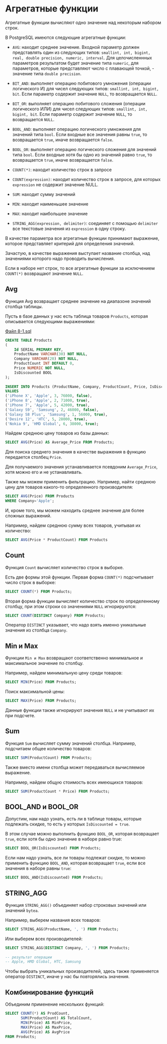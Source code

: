 # Агрегатные функции


Агрегатные функции вычисляют одно значение над некоторым набором строк. 

В PostgreSQL имеются следующие агрегатные функции:

* `AVG`: находит среднее значение. 
Входной параметр должен представлять один из следующих типов: `smallint, int, bigint, real, double precision, numeric, interval`. 
Для целочисленнных параметров результатом будет значение типа `numeric`, для параметров, которые представляют число с плавающей точкой, - значение типа `double precision`.

* `BIT_AND`: выполняет операцию побитового умножения (операции логического И) для чисел следующих типов: `smallint, int, bigint, bit`. 
Если параметр содержит значение `NULL`, то возвращается `NULL`.

* `BIT_OR`: выполняет операцию побитового сложения (операции логического ИЛИ) для чисел следующих типов: `smallint, int, bigint, bit`. Если параметр содержит значение `NULL`, то возвращается `NULL`.

* `BOOL_AND`: выполняет операцию логического умножения для значений типа `bool`. 
Если входные все значения равны `true`, то возвращается `true`, иначе возвращается `false`.

* `BOOL_OR`: выполняет операцию логического сложения для значений типа `bool`. 
Если входные хотя бы одно из значений равно `true`, то возвращается `true`, иначе возвращается `false`.

* `COUNT(*)`: находит количество строк в запросе

* `COUNT(expression)`: находит количество строк в запросе, для которых `expression` не содержит значение NULL.

* `SUM`: находит сумму значений

* `MIN`: находит наименьшее значение

* `MAX`: находит наибольшее значение

* `STRING_AGG(expression, delimiter)`: соединяет с помощью `delimiter` все текстовые значения из `expression` в одну строку.

В качестве параметра все агрегатные функции принимают выражение, которое представляет критерий для определения значений. 

Зачастую, в качестве выражения выступает название столбца, над значениями которого надо проводить вычисления.

Если в наборе нет строк, то все агрегатные функции за исключением `COUNT(*)` возвращают значение `NULL`.

## Avg

Функция Avg возвращает среднее значение на диапазоне значений столбца таблицы.

Пусть в базе данных у нас есть таблица товаров `Products`, которая описывается следующими выражениями:

[Файл 8-1.sql](sql/8-1.sql)

```sql
CREATE TABLE Products
(
    Id SERIAL PRIMARY KEY,
    ProductName VARCHAR(30) NOT NULL,
    Company VARCHAR(20) NOT NULL,
    ProductCount INT DEFAULT 0,
    Price NUMERIC NOT NULL,
    IsDiscounted BOOL
);
   
INSERT INTO Products (ProductName, Company, ProductCount, Price, IsDiscounted) 
VALUES
('iPhone X', 'Apple', 3, 76000, false),
('iPhone 8', 'Apple', 2, 71000, true),
('iPhone 7', 'Apple', 5, 42000, true),
('Galaxy S9', 'Samsung', 2, 46000, false),
('Galaxy S8 Plus', 'Samsung', 1, 56000, true),
('Desire 12', 'HTC', 5, 28000, true),
('Nokia 9', 'HMD Global', 6, 38000, true);
```


Найдем среднюю цену товаров из базы данных:

```sql
SELECT AVG(Price) AS Average_Price FROM Products;
```

Для поиска среднего значения в качестве выражения в функцию передается столбец `Price`. 

Для получаемого значения устанавливается псевдоним `Average_Price`, хотя можно его и не устанавливать.


Также мы можем применить фильтрацию.
Например, найти среднюю цену для товаров какого-то определенного производителя:


```sql
SELECT AVG(Price) FROM Products
WHERE Company='Apple';
```


И, кроме того, мы можем находить среднее значение для более сложных выражений. 

Например, найдем среднюю сумму всех товаров, учитывая их количество:


```sql
SELECT AVG(Price * ProductCount) FROM Products
```

## Count

Функция `Count` вычисляет количество строк в выборке. 

Есть две формы этой функции. Первая форма `COUNT(*)` подсчитывает число строк в выборке:

```sql
SELECT COUNT(*) FROM Products;
```


Вторая форма функции вычисляет количество строк по определенному столбцу, при этом строки со значениями `NULL` игнорируются:


```sql
SELECT COUNT(DISTINCT Company) FROM Products;
```

Оператор `DISTINCT` указывает, что надо взять именно уникальные значения из столбца `Company`.

## Min и Max

Функции `Min и Max` возвращают соответственно минимальное и максимальное значение по столбцу. 

Например, найдем минимальную цену среди товаров:

```sql
SELECT MIN(Price) FROM Products;
```
Поиск максимальной цены:

```sql
SELECT MAX(Price) FROM Products;
```

Данные функции также игнорируют значения `NULL` и не учитывают их при подсчете.

## Sum

Функция `Sum` вычисляет сумму значений столбца. Например, подсчитаем общее количество товаров:

```sql
SELECT SUM(ProductCount) FROM Products;
```


Также вместо имени столбца может передаваться вычисляемое выражение. 

Например, найдем общую стоимость всех имеющихся товаров:

```sql
SELECT SUM(ProductCount * Price) FROM Products;
```

## BOOL_AND и BOOL_OR

Допустим, нам надо узнать, есть ли в таблице товары, которые подлежать скидке, то есть у которых `IsDiscounted = true`. 

В этом случае можно выполнить функцию `BOOL_OR`, которая возвращает `true`, если хотя бы одно значение в наборе равно true:

```sql
SELECT BOOL_OR(IsDiscounted) FROM Products;
```


Если нам надо узнать, все ли товары подлежат скидке, то можно применить функцию `BOOL_AND`, которая возвращает `true`, если все значения в наборе равны `true`:

```sql
SELECT BOOL_AND(IsDiscounted) FROM Products;
```

## STRING_AGG

Функция `STRING_AGG()` объединяет набор строковых значений или значений `bytea`. 

Например, выберем названия всех товаров:

```sql
SELECT STRING_AGG(ProductName, ', ') FROM Products;
```

Или выберем всех производителей:

```sql
SELECT STRING_AGG(DISTINCT Company, ', ') FROM Products;
 
-- результат операции
-- Apple, HMD Global, HTC, Samsung 
```


Чтобы выбрать уникальных производителей, здесь также применяется оператор `DISTINCT`, иначе у нас бы повторялись значения.


## Комбинирование функций

Объединим применение нескольких функций:

```sql
SELECT COUNT(*) AS ProdCount,
       SUM(ProductCount) AS TotalCount,
       MIN(Price) AS MinPrice,
       MAX(Price) AS MaxPrice,
       AVG(Price) AS AvgPrice
FROM Products;

```